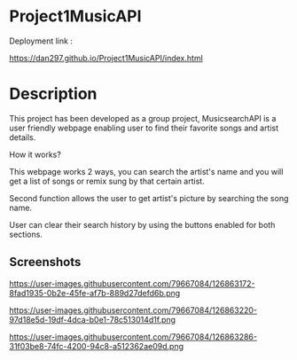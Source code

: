 # Project1MusicAPI

Deployment link : 

https://dan297.github.io/Project1MusicAPI/index.html

# Description

This project has been developed as a group project, MusicsearchAPI is a user friendly webpage enabling user to find their favorite songs and artist details.

How it works?

This webpage works 2 ways, you can search the artist's name and you will get a list of songs or remix sung by that certain artist.

Second function allows the user to get artist's picture by searching the song name.

User can clear their search history by using the buttons enabled for both sections.

## Screenshots

https://user-images.githubusercontent.com/79667084/126863172-8fad1935-0b2e-45fe-af7b-889d27defd6b.png

https://user-images.githubusercontent.com/79667084/126863220-97d18e5d-19df-4dca-b0e1-78c513014d1f.png

https://user-images.githubusercontent.com/79667084/126863286-31f03be8-74fc-4200-94c8-a512362ae09d.png


